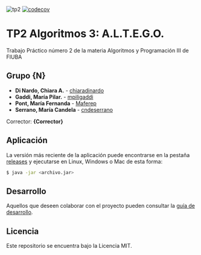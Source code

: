 ![tp2](https://github.com/Maferep/algo3_tp2_ALGOTEG/actions/workflows/build.yml/badge.svg)  [![codecov](https://codecov.io/gh/Maferep/algo3_tp2_ALGOTEG/branch/master/graph/badge.svg)](https://codecov.io/gh/Maferep/algo3_tp2_ALGOTEG)

# TP2 Algoritmos 3: A.L.T.E.G.O.

Trabajo Práctico número 2 de la materia Algoritmos y Programación III de FIUBA

## Grupo {N}

* **Di Nardo, Chiara A.** - [chiaradinardo](https://github.com/chiaradinardo)
* **Gaddi, María Pilar.** - [mpiligaddi](https://github.com/mpiligaddi)
* **Pont, María Fernanda** - [Maferep](https://github.com/Maferep)
* **Serrano, María Candela** - [cndeserrano](https://github.com/cndeserrano)

Corrector: **{Corrector}**

## Aplicación

La versión más reciente de la aplicación puede encontrarse en la pestaña [releases](https://github.com/Maferep/algo3_tp2_ALGOTEG/releases/latest) y ejecutarse en Linux, Windows o Mac de esta forma:

```bash
$ java -jar <archivo.jar>
```

## Desarrollo

Aquellos que deseen colaborar con el proyecto pueden consultar la [guía de desarrollo](./docs/Desarrollo.md).

## Licencia

Este repositorio se encuentra bajo la Licencia MIT.


